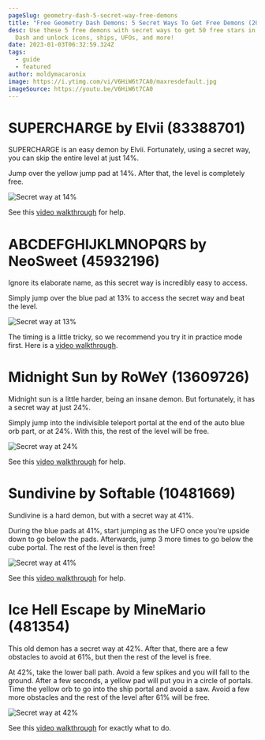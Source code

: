 ```yaml
---
pageSlug: geometry-dash-5-secret-way-free-demons
title: "Free Geometry Dash Demons: 5 Secret Ways To Get Free Demons (2023)"
desc: Use these 5 free demons with secret ways to get 50 free stars in Geometry
  Dash and unlock icons, ships, UFOs, and more!
date: 2023-01-03T06:32:59.324Z
tags:
  - guide
  - featured
author: moldymacaronix
image: https://i.ytimg.com/vi/V6HiW6t7CA0/maxresdefault.jpg
imageSource: https://youtu.be/V6HiW6t7CA0
---
```

# SUPERCHARGE by Elvii (83388701)

SUPERCHARGE is an easy demon by Elvii. Fortunately, using a secret way, you can skip the entire level at just 14%.

Jump over the yellow jump pad at 14%. After that, the level is completely free.

![Secret way at 14%](https://media.discordapp.net/attachments/392087938239954950/1059722685732618280/Secret_Way_Easy_Demon_Supercharge_by_Elvii___Geometry_Dash_2.11_0-15_screenshot.png)

See this [video walkthrough](https://youtu.be/w0iDFpz0Ifk) for help.

# ABCDEFGHIJKLMNOPQRS by NeoSweet (45932196)

Ignore its elaborate name, as this secret way is incredibly easy to access.

Simply jump over the blue pad at 13% to access the secret way and beat the level.

![Secret way at 13%](https://media.discordapp.net/attachments/392087938239954950/1059723571829690398/3_FREE_DEMONS_SECRET_WAYS_Working_2020___Geometry_Dash_0-30_screenshot.png?width=1197&height=675)

The timing is a little tricky, so we recommend you try it in practice mode first. Here is a [video walkthrough](https://youtu.be/FNRqTqxRMMU).

# Midnight Sun by RoWeY (13609726)

Midnight sun is a little harder, being an insane demon. But fortunately, it has a secret way at just 24%.

Simply jump into the indivisible teleport portal at the end of the auto blue orb part, or at 24%. With this, the rest of the level will be free.

![Secret way at 24%](https://media.discordapp.net/attachments/392087938239954950/1059724981321334824/SECRET_WAY_IN_INSANE_DEMON_midnight_sun_by_roWey._0-28_screenshot.png?width=1201&height=676)

See this [video walkthrough](https://youtu.be/pDKLMkFF_Qs) for help.

# Sundivine by Softable (10481669)

Sundivine is a hard demon, but with a secret way at 41%.

During the blue pads at 41%, start jumping as the UFO once you're upside down to go below the pads. Afterwards, jump 3 more times to go below the cube portal. The rest of the level is then free!

![Secret way at 41%](https://media.discordapp.net/attachments/392087938239954950/1059726049191137350/Hard_Demon_secret_way_Sundivine_by_softable___Geometry_Dash_0-31_screenshot.png?width=1201&height=676)

See this [video walkthrough](https://youtu.be/AzcGzrj9P6o) for help.

# Ice Hell Escape by MineMario (481354)

This old demon has a secret way at 42%. After that, there are a few obstacles to avoid at 61%, but then the rest of the level is free.

At 42%, take the lower ball path. Avoid a few spikes and you will fall to the ground. After a few seconds, a yellow pad will put you in a circle of portals. Time the yellow orb to go into the ship portal and avoid a saw. Avoid a few more obstacles and the rest of the level after 61% will be free.

![Secret way at 42%](https://media.discordapp.net/attachments/392087938239954950/1059728641321341068/HUGE_SECRET_WAY_Ice_hell_escape_by_Minemario_0-44_screenshot.png?width=1201&height=676)

See this [video walkthrough](https://youtu.be/_ajfbxNwKmU) for exactly what to do.